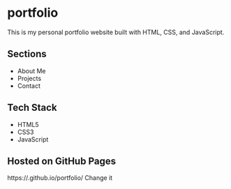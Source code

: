 # portfolio

This is my personal portfolio website built with HTML, CSS, and JavaScript.

## Sections
- About Me
- Projects
- Contact

## Tech Stack
- HTML5
- CSS3
- JavaScript

## Hosted on GitHub Pages
https://<your-username>.github.io/portfolio/ Change it